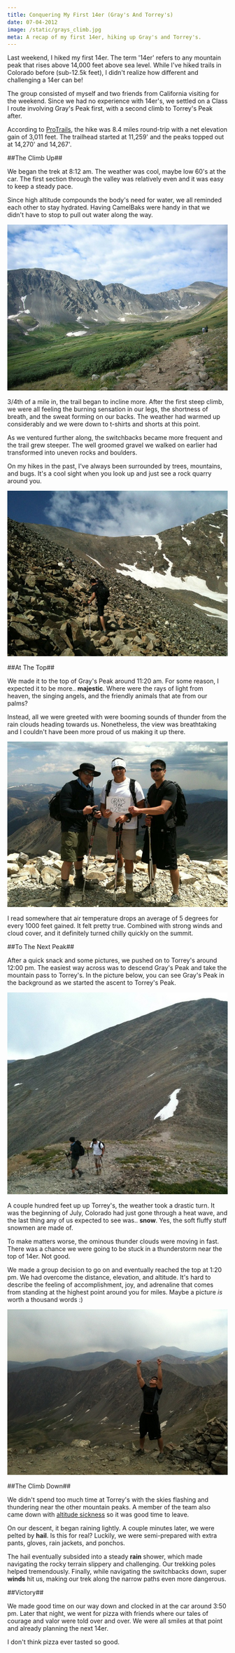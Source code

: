 ```yaml
---
title: Conquering My First 14er (Gray's And Torrey's)
date: 07-04-2012
image: /static/grays_climb.jpg
meta: A recap of my first 14er, hiking up Gray's and Torrey's.
---
```


Last weekend, I hiked my first 14er. The term '14er' refers to any mountain peak that rises above 14,000 feet above sea level. While I've hiked trails in Colorado before (sub-12.5k feet), I didn't realize how different and challenging a 14er can be!

The group consisted of myself and two friends from California visiting for the weekend. Since we had no experience with 14er's, we settled on a Class I route involving Gray's Peak first, with a second climb to Torrey's Peak after.

According to [ProTrails][1], the hike was 8.4 miles round-trip with a net elevation gain of 3,011 feet. The trailhead started at 11,259' and the peaks topped out at 14,270' and 14,267'.

##The Climb Up##

We began the trek at 8:12 am. The weather was cool, maybe low 60's at the car. The first section through the valley was relatively even and it was easy to keep a steady pace.

Since high altitude compounds the body's need for water, we all reminded each other to stay hydrated. Having CamelBaks were handy in that we didn't have to stop to pull out water along the way.

<p>
<a href="/static/grays_valley.jpg">
<img class="pure-img center" src="/static/grays_valley.jpg" alt="alex le grays valley"  />
</a>
</p>

3/4th of a mile in, the trail began to incline more. After the first steep climb, we were all feeling the burning sensation in our legs, the shortness of breath, and the sweat forming on our backs. The weather had warmed up considerably and we were down to t-shirts and shorts at this point.

As we ventured further along, the switchbacks became more frequent and the trail grew steeper. The well groomed gravel we walked on earlier had transformed into uneven rocks and boulders.

On my hikes in the past, I've always been surrounded by trees, mountains, and bugs. It's a cool sight when you look up and just see a rock quarry around you.

<p>
<a href="/static/grays_climb.jpg">
<img class="pure-img center" src="/static/grays_climb.jpg" alt="alex le grays climb" />
</a>
</p>

##At The Top##

We made it to the top of Gray's Peak around 11:20 am. For some reason, I expected it to be more.. **majestic**. Where were the rays of light from heaven, the singing angels, and the friendly animals that ate from our palms?

Instead, all we were greeted with were booming sounds of thunder from the rain clouds heading towards us. Nonetheless, the view was breathtaking and I couldn't have been more proud of us making it up there.

<p>
<a href="/static/grays_victory.jpg">
<img class="pure-img center" src="/static/grays_victory.jpg" alt="alex le grays victory" />
</a>
</p>

I read somewhere that air temperature drops an average of 5 degrees for every 1000 feet gained. It felt pretty true. Combined with strong winds and cloud cover, and it definitely turned chilly quickly on the summit. 

##To The Next Peak##

After a quick snack and some pictures, we pushed on to Torrey's around 12:00 pm. The easiest way across was to descend Gray's Peak and take the mountain pass to Torrey's. In the picture below, you can see Gray's Peak in the background as we started the ascent to Torrey's Peak.

<p>
<a href="/static/torreys_climb2.jpg">
<img class="pure-img center" src="/static/torreys_climb2.jpg" alt="alex le torrey climb with grays peak in background" />
</a>
</p>

A couple hundred feet up up Torrey's, the weather took a drastic turn. It was the beginning of July, Colorado had just gone through a heat wave, and the last thing any of us expected to see was.. **snow**. Yes, the soft fluffy stuff snowmen are made of.

To make matters worse, the ominous thunder clouds were moving in fast. There was a chance we were going to be stuck in a thunderstorm near the top of 14er. Not good.

We made a group decision to go on and eventually reached the top at 1:20 pm. We had overcome the distance, elevation, and altitude. It's hard to describe the feeling of accomplishment, joy, and adrenaline that comes from standing at the highest point around you for miles. Maybe a picture *is* worth a thousand words :)

<p>
<a href="/static/torreys_victory.jpg">
<img class="pure-img center" src="/static/torreys_victory.jpg" alt="alex le top of torreys raise hands victory" />
</a>
</p>

##The Climb Down##

We didn't spend too much time at Torrey's with the skies flashing and thundering near the other mountain peaks. A member of the team also came down with [altitude sickness][2] so it was good time to leave.

On our descent, it began raining lightly. A couple minutes later, we were pelted by **hail**. Is this for real? Luckily, we were semi-prepared with extra pants, gloves, rain jackets, and ponchos.

The hail eventually subsided into a steady **rain** shower, which made navigating the rocky terrain slippery and challenging. Our trekking poles helped tremendously. Finally, while navigating the switchbacks down, super **winds** hit us, making our trek along the narrow paths even more dangerous.

##Victory##

We made good time on our way down and clocked in at the car around 3:50 pm. Later that night, we went for pizza with friends where our tales of courage and valor were told over and over. We were all smiles at that point and already planning the next 14er.

I don't think pizza ever tasted so good.

[1]: http://www.protrails.com/trails/view/384/summit_county_eagle_county_clear_creek_county/grays_peak_and_torreys_peak
[2]: http://www.ncbi.nlm.nih.gov/pubmedhealth/PMH0001190/

